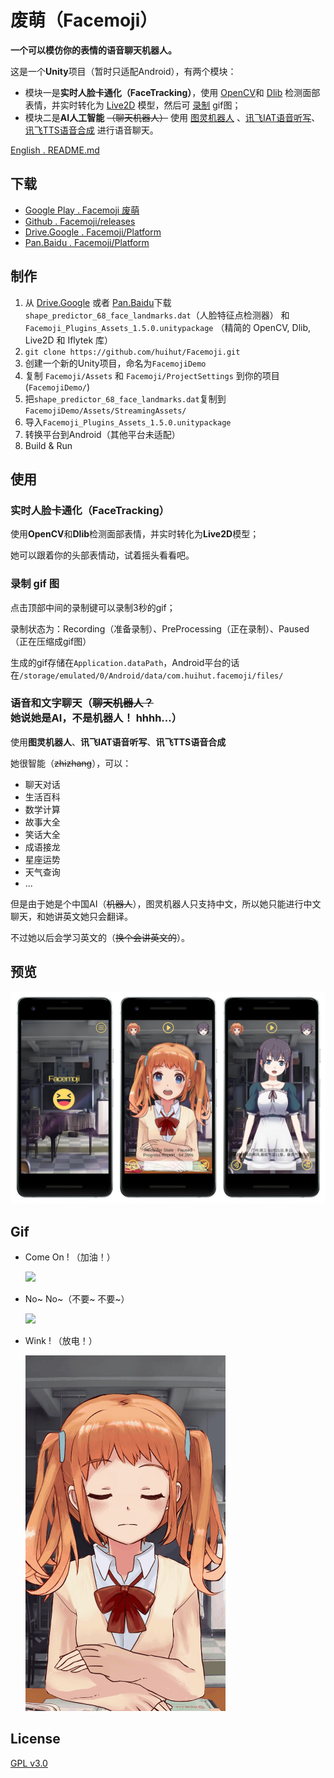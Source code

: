 # 废萌（Facemoji）

**一个可以模仿你的表情的语音聊天机器人。**

这是一个**Unity**项目（暂时只适配Android），有两个模块：

* 模块一是**实时人脸卡通化（FaceTracking）**，使用 [OpenCV](https://enoxsoftware.com/opencvforunity/)和 [Dlib](https://enoxsoftware.com/dlibfacelandmarkdetector/) 检测面部表情，并实时转化为 [Live2D](http://sites.cybernoids.jp/cubism-sdk2_e/unity_2-1) 模型，然后可 [录制](https://github.com/Chman/Moments) gif图；
* 模块二是**AI人工智能** ~~（聊天机器人）~~ 使用 [图灵机器人](https://github.com/huihut/TuringRobot) 、[讯飞IAT语音听写](http://www.xfyun.cn/services/voicedictation)、 [讯飞TTS语音合成](http://www.xfyun.cn/services/online_tts) 进行语音聊天。

[English . README.md](README.md)

## 下载

* [Google Play . Facemoji 废萌](https://play.google.com/store/apps/details?id=com.huihut.facemoji)
* [Github . Facemoji/releases](https://github.com/huihut/Facemoji/releases)
* [Drive.Google . Facemoji/Platform](https://drive.google.com/open?id=1ofJMFIdzXCdYYO3qO5hvrTQPJUumgSY-)
* [Pan.Baidu . Facemoji/Platform](https://pan.baidu.com/s/1U08B_wPY67Zh1RTwFhrihA)

## 制作

1. 从 [Drive.Google](https://drive.google.com/open?id=1ofJMFIdzXCdYYO3qO5hvrTQPJUumgSY-) 或者 [Pan.Baidu](https://pan.baidu.com/s/1U08B_wPY67Zh1RTwFhrihA)下载 `shape_predictor_68_face_landmarks.dat`（人脸特征点检测器） 和 `Facemoji_Plugins_Assets_1.5.0.unitypackage` （精简的 OpenCV, Dlib, Live2D 和 Iflytek 库） 
2. `git clone https://github.com/huihut/Facemoji.git`
2. 创建一个新的Unity项目，命名为`FacemojiDemo`
3. 复制 `Facemoji/Assets` 和 `Facemoji/ProjectSettings` 到你的项目 (`FacemojiDemo/`)
4. 把`shape_predictor_68_face_landmarks.dat`复制到`FacemojiDemo/Assets/StreamingAssets/`
5. 导入`Facemoji_Plugins_Assets_1.5.0.unitypackage`
6. 转换平台到Android（其他平台未适配）
7. Build & Run

## 使用

### 实时人脸卡通化（FaceTracking）

使用**OpenCV**和**Dlib**检测面部表情，并实时转化为**Live2D**模型；

她可以跟着你的头部表情动，试着摇头看看吧。

### 录制 gif 图

点击顶部中间的录制键可以录制3秒的gif；

录制状态为：Recording（准备录制）、PreProcessing（正在录制）、Paused（正在压缩成gif图）

生成的gif存储在`Application.dataPath`，Android平台的话在`/storage/emulated/0/Android/data/com.huihut.facemoji/files/`

### 语音和文字聊天（~~聊天机器人？~~ 她说她是AI，不是机器人！ hhhh...）

使用**图灵机器人**、**讯飞IAT语音听写**、**讯飞TTS语音合成**

她很智能（~~zhizhang~~），可以：

* 聊天对话
* 生活百科
* 数学计算
* 故事大全
* 笑话大全
* 成语接龙
* 星座运势
* 天气查询
* ...

但是由于她是个中国AI（~~机器人~~），图灵机器人只支持中文，所以她只能进行中文聊天，和她讲英文她只会翻译。

不过她以后会学习英文的（~~换个会讲英文的~~）。

## 预览

![](Images/Capture_Facemoji.png)

## Gif

* Come On ! （加油！）
    
    ![](Images/GifCapture-ComeOn.gif)

* No~ No~（不要~ 不要~）
    
    ![](Images/GifCapture-NoNo.gif)

* Wink ! （放电！）
    
    ![](Images/GifCapture-Spark.gif)

## License

[GPL v3.0](https://github.com/huihut/Facemoji/blob/master/LICENSE)